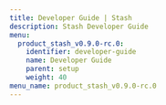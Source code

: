 ```yaml
---
title: Developer Guide | Stash
description: Stash Developer Guide
menu:
  product_stash_v0.9.0-rc.0:
    identifier: developer-guide
    name: Developer Guide
    parent: setup
    weight: 40
menu_name: product_stash_v0.9.0-rc.0
---
```


